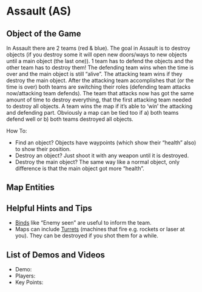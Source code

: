 Assault (AS)
============

Object of the Game
------------------

In Assault there are 2 teams (red & blue). The goal in Assault is to destroy objects (if you destroy some it will open new doors/ways to new objects until a main object (the last one)). 1 team has to defend the objects and the other team has to destroy them! The defending team wins when the time is over and the main object is still “alive”. The attacking team wins if they destroy the main object. After the attacking team accomplishes that (or the time is over) both teams are switching their roles (defending team attacks now/attacking team defends). The team that attacks now has got the same amount of time to destroy everything, that the first attacking team needed to destroy all objects. A team wins the map if it’s able to ‘win’ the attacking and defending part. Obviously a map can be tied too if a) both teams defend well or b) both teams destroyed all objects.

How To:

- Find an object? Objects have waypoints (which show their “health” also) to show their position.
- Destroy an object? Just shoot it with any weapon until it is destroyed.
- Destroy the main object? The same way like a normal object, only difference is that the main object got more “health”.

Map Entities
------------

<Insert Map Entities here>

Helpful Hints and Tips
----------------------

- [Binds](Binds) like “Enemy seen” are useful to inform the team.
- Maps can include [Turrets](Turrets) (machines that fire e.g. rockets or laser at you). They can be destroyed if you shot them for a while.

List of Demos and Videos
------------------------

-   Demo: <Insert Demo or Video Here>
-   Players: <Insert Player Names Here>
-   Key Points: <Insert key points in match here>

